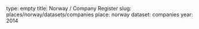 type: empty
title: Norway / Company Register
slug: places/norway/datasets/companies
place: norway
dataset: companies
year: 2014
